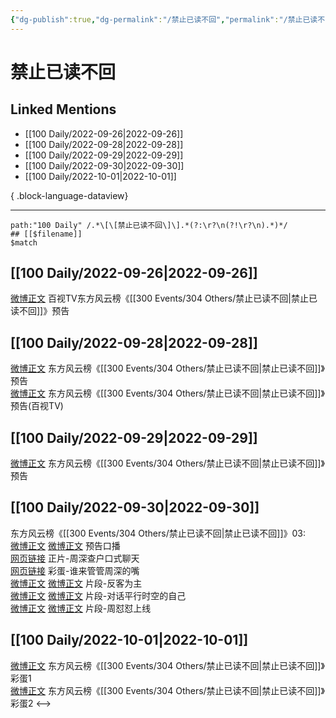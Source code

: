```yaml
---
{"dg-publish":true,"dg-permalink":"/禁止已读不回","permalink":"/禁止已读不回/","title":"禁止已读不回","tags":[null],"created":"2022-11-13T02:51:09.000+08:00","updated":"2023-04-10T17:14:27.000+08:00"}
---
```


# 禁止已读不回

## Linked Mentions
- [[100 Daily/2022-09-26\|2022-09-26]]
- [[100 Daily/2022-09-28\|2022-09-28]]
- [[100 Daily/2022-09-29\|2022-09-29]]
- [[100 Daily/2022-09-30\|2022-09-30]]
- [[100 Daily/2022-10-01\|2022-10-01]]

{ .block-language-dataview}

---

```expander
path:"100 Daily" /.*\[\[禁止已读不回\]\].*(?:\r?\n(?!\r?\n).*)*/
## [[$filename]]
$match
```
## [[100 Daily/2022-09-26\|2022-09-26]]
[微博正文](https://m.weibo.cn/7516842376/4817899854236726) 百视TV东方风云榜《[[300 Events/304 Others/禁止已读不回\|禁止已读不回]]》预告
## [[100 Daily/2022-09-28\|2022-09-28]]
[微博正文](http://weibo.com/7779932378/M7OZSw5LN) 东方风云榜《[[300 Events/304 Others/禁止已读不回\|禁止已读不回]]》预告  
[微博正文](https://weibo.com/7516842376/M7P4eBWmo) 东方风云榜《[[300 Events/304 Others/禁止已读不回\|禁止已读不回]]》预告(百视TV)
## [[100 Daily/2022-09-29\|2022-09-29]]
[微博正文](http://weibo.com/7779932378/M7YrEBSc2) 东方风云榜《[[300 Events/304 Others/禁止已读不回\|禁止已读不回]]》预告
## [[100 Daily/2022-09-30\|2022-09-30]]
东方风云榜《[[300 Events/304 Others/禁止已读不回\|禁止已读不回]]》03:  
[微博正文](http://weibo.com/7516842376/M87wSm9CI) [微博正文](https://weibo.com/7779932378/M87ueotoJ) 预告口播  
[网页链接](https://weibo.cn/sinaurl?u=https%3A%2F%2Fbp-share.bestv.com.cn%2Fbp-share%2FsharePage.html%3Ftype%3DimmersivePage%26titleId%3D520713%26titleAppId%3D222045%26ipId%3D1119) 正片-周深查户口式聊天  
[网页链接](https://weibo.cn/sinaurl?u=https%3A%2F%2Fbp-share.bestv.com.cn%2Fbp-share%2FsharePage.html%3FtitleId%3D520712%26contentId%3D-1%26currentEpisode%3D0%26modelType%3D1%26curModel%3D0%26version%3D4902%26platform%3Dandroid) 彩蛋-谁来管管周深的嘴  
[微博正文](https://weibo.com/7516842376/M87Veos0H) [微博正文](https://weibo.com/7779932378/M87ReFruX) 片段-反客为主  
[微博正文](https://weibo.com/7516842376/M883lxk6f) [微博正文](https://weibo.com/7779932378/M87ZBkenH) 片段-对话平行时空的自己  
[微博正文](https://weibo.com/7516842376/M88bt7WSY) [微博正文](https://weibo.com/7779932378/M887fjuMM) 片段-周怼怼上线
## [[100 Daily/2022-10-01\|2022-10-01]]
[微博正文](https://weibo.com/7779932378/M8hnv9Nyw) 东方风云榜《[[300 Events/304 Others/禁止已读不回\|禁止已读不回]]》彩蛋1  
[微博正文](https://weibo.com/7779932378/M8hFH4xFg) 东方风云榜《[[300 Events/304 Others/禁止已读不回\|禁止已读不回]]》彩蛋2
<-->
